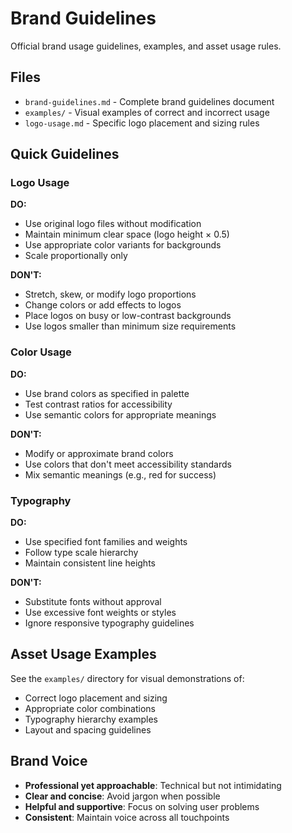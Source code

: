 # Brand Guidelines

Official brand usage guidelines, examples, and asset usage rules.

## Files

-   `brand-guidelines.md` - Complete brand guidelines document
-   `examples/` - Visual examples of correct and incorrect usage
-   `logo-usage.md` - Specific logo placement and sizing rules

## Quick Guidelines

### Logo Usage

**DO:**

-   Use original logo files without modification
-   Maintain minimum clear space (logo height × 0.5)
-   Use appropriate color variants for backgrounds
-   Scale proportionally only

**DON'T:**

-   Stretch, skew, or modify logo proportions
-   Change colors or add effects to logos
-   Place logos on busy or low-contrast backgrounds
-   Use logos smaller than minimum size requirements

### Color Usage

**DO:**

-   Use brand colors as specified in palette
-   Test contrast ratios for accessibility
-   Use semantic colors for appropriate meanings

**DON'T:**

-   Modify or approximate brand colors
-   Use colors that don't meet accessibility standards
-   Mix semantic meanings (e.g., red for success)

### Typography

**DO:**

-   Use specified font families and weights
-   Follow type scale hierarchy
-   Maintain consistent line heights

**DON'T:**

-   Substitute fonts without approval
-   Use excessive font weights or styles
-   Ignore responsive typography guidelines

## Asset Usage Examples

See the `examples/` directory for visual demonstrations of:

-   Correct logo placement and sizing
-   Appropriate color combinations
-   Typography hierarchy examples
-   Layout and spacing guidelines

## Brand Voice

-   **Professional yet approachable**: Technical but not intimidating
-   **Clear and concise**: Avoid jargon when possible
-   **Helpful and supportive**: Focus on solving user problems
-   **Consistent**: Maintain voice across all touchpoints

